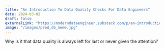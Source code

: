 ```yaml
---
title: "An Introduction To Data Quality Checks For Data Engineers"
date: 2024-03-02
draft: false
externalLink: "https://moderndataengineer.substack.com/p/an-introduction-to-data-quality-checks?r=3cvq9i"
image: "/images/prod_db_meme.jpg"
---
```


Why is it that data quality is always left for last or never given the attention?

